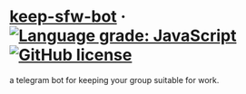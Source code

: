 # [keep-sfw-bot](https://t.me/keep_sfw_bot) &middot; [![Language grade: JavaScript](https://img.shields.io/lgtm/grade/javascript/g/nacht42/keep-sfw-bot.svg?logo=lgtm&logoWidth=18)](https://lgtm.com/projects/g/nacht42/keep-sfw-bot/context:javascript) [![GitHub license](https://img.shields.io/badge/license-MIT-blue.svg)](https://github.com/nacht42/keep-sfw-bot/blob/main/LICENSE)
a telegram bot for keeping your group suitable for work.
